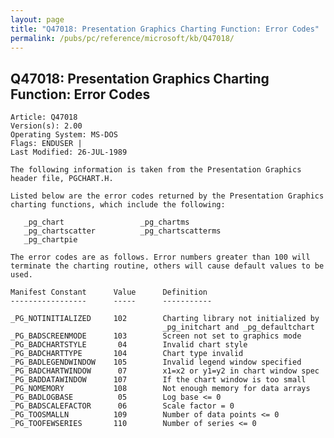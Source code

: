 ```yaml
---
layout: page
title: "Q47018: Presentation Graphics Charting Function: Error Codes"
permalink: /pubs/pc/reference/microsoft/kb/Q47018/
---
```


## Q47018: Presentation Graphics Charting Function: Error Codes

	Article: Q47018
	Version(s): 2.00
	Operating System: MS-DOS
	Flags: ENDUSER |
	Last Modified: 26-JUL-1989
	
	The following information is taken from the Presentation Graphics
	header file, PGCHART.H.
	
	Listed below are the error codes returned by the Presentation Graphics
	charting functions, which include the following:
	
	   _pg_chart                 _pg_chartms
	   _pg_chartscatter          _pg_chartscatterms
	   _pg_chartpie
	
	The error codes are as follows. Error numbers greater than 100 will
	terminate the charting routine, others will cause default values to be
	used.
	
	Manifest Constant      Value      Definition
	-----------------      -----      -----------
	
	_PG_NOTINITIALIZED     102        Charting library not initialized by
	                                  _pg_initchart and _pg_defaultchart
	_PG_BADSCREENMODE      103        Screen not set to graphics mode
	_PG_BADCHARTSTYLE       04        Invalid chart style
	_PG_BADCHARTTYPE       104        Chart type invalid
	_PG_BADLEGENDWINDOW    105        Invalid legend window specified
	_PG_BADCHARTWINDOW      07        x1=x2 or y1=y2 in chart window spec
	_PG_BADDATAWINDOW      107        If the chart window is too small
	_PG_NOMEMORY           108        Not enough memory for data arrays
	_PG_BADLOGBASE          05        Log base <= 0
	_PG_BADSCALEFACTOR      06        Scale factor = 0
	_PG_TOOSMALLN          109        Number of data points <= 0
	_PG_TOOFEWSERIES       110        Number of series <= 0
